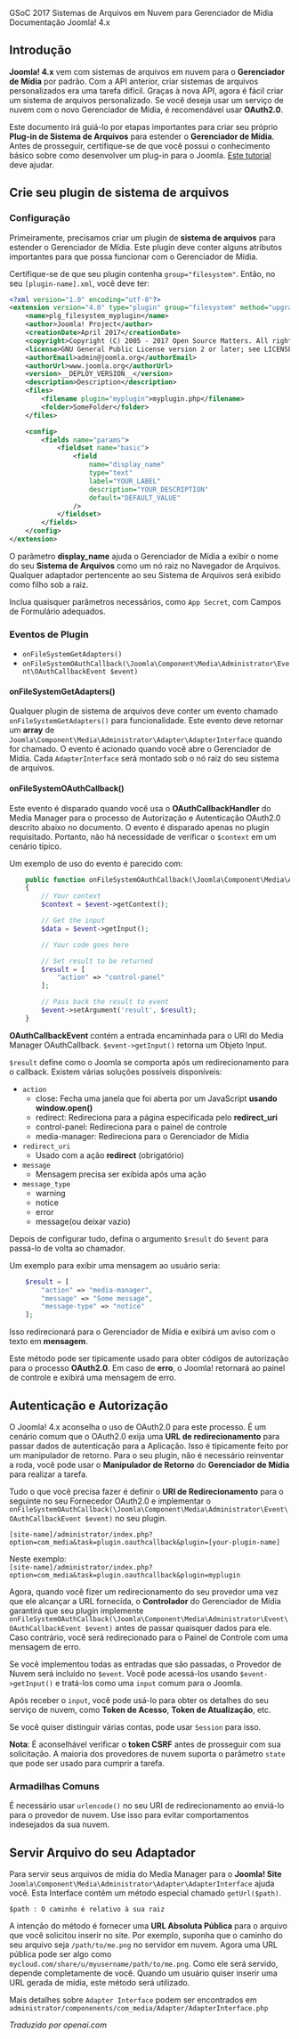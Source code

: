 <!-- Filename: J4.x:Cloud_File_Systems_for_Media_Manager / Display title: Sistemas de Arquivos em Nuvem para Gerenciador de Mídia -->

<span id="main-portal-heading">GSoC 2017 Sistemas de Arquivos em Nuvem para Gerenciador de Mídia Documentação</span> Joomla! 4.x

## Introdução

**Joomla! 4.x** vem com sistemas de arquivos em nuvem para o **Gerenciador de Mídia** por padrão. Com a API anterior, criar sistemas de arquivos personalizados era uma tarefa difícil. Graças à nova API, agora é fácil criar um sistema de arquivos personalizado. Se você deseja usar um serviço de nuvem com o novo Gerenciador de Mídia, é recomendável usar **OAuth2.0**.

Este documento irá guiá-lo por etapas importantes para criar seu próprio **Plug-in de Sistema de Arquivos** para estender o **Gerenciador de Mídia**. Antes de prosseguir, certifique-se de que você possui o conhecimento básico sobre como desenvolver um plug-in para o Joomla. [Este tutorial](https://docs.joomla.org/J3.x:Creating_a_Plugin_for_Joomla "Special:MyLanguage/J3.x:Creating a Plugin for Joomla") deve ajudar.

## Crie seu plugin de sistema de arquivos

### Configuração

Primeiramente, precisamos criar um plugin de **sistema de arquivos** para estender o Gerenciador de Mídia. Este plugin deve conter alguns atributos importantes para que possa funcionar com o Gerenciador de Mídia.

Certifique-se de que seu plugin contenha `group="filesystem"`. Então, no seu `[plugin-name].xml`, você deve ter:

```xml
<?xml version="1.0" encoding="utf-8"?>
<extension version="4.0" type="plugin" group="filesystem" method="upgrade">
    <name>plg_filesystem_myplugin</name>
    <author>Joomla! Project</author>
    <creationDate>April 2017</creationDate>
    <copyright>Copyright (C) 2005 - 2017 Open Source Matters. All rights reserved.</copyright>
    <license>GNU General Public License version 2 or later; see LICENSE.txt</license>
    <authorEmail>admin@joomla.org</authorEmail>
    <authorUrl>www.joomla.org</authorUrl>
    <version>__DEPLOY_VERSION__</version>
    <description>Description</description>
    <files>
        <filename plugin="myplugin">myplugin.php</filename>
        <folder>SomeFolder</folder>
    </files>

    <config>
        <fields name="params">
            <fieldset name="basic">
                <field
                    name="display_name"
                    type="text"
                    label="YOUR_LABEL"
                    description="YOUR_DESCRIPTION"
                    default="DEFAULT_VALUE"
                />
            </fieldset>
        </fields>
    </config>
</extension>
```

O parâmetro **display_name** ajuda o Gerenciador de Mídia a exibir o nome do seu **Sistema de Arquivos** como um nó raiz no Navegador de Arquivos. Qualquer adaptador pertencente ao seu Sistema de Arquivos será exibido como filho sob a raiz.

Inclua quaisquer parâmetros necessários, como `App Secret`, com Campos de Formulário adequados.

### Eventos de Plugin

- `onFileSystemGetAdapters()`
- `onFileSystemOAuthCallback(\Joomla\Component\Media\Administrator\Event\OAuthCallbackEvent $event)`

#### onFileSystemGetAdapters()

Qualquer plugin de sistema de arquivos deve conter um evento chamado `onFileSystemGetAdapters()` para funcionalidade. Este evento deve retornar um **array** de `Joomla\Component\Media\Administrator\Adapter\AdapterInterface` quando for chamado. O evento é acionado quando você abre o Gerenciador de Mídia. Cada `AdapterInterface` será montado sob o nó raiz do seu sistema de arquivos.

#### onFileSystemOAuthCallback()

Este evento é disparado quando você usa o **OAuthCallbackHandler** do Media Manager para o processo de Autorização e Autenticação OAuth2.0 descrito abaixo no documento. O evento é disparado apenas no plugin requisitado. Portanto, não há necessidade de verificar o `$context` em um cenário típico.

Um exemplo de uso do evento é parecido com:

```php
    public function onFileSystemOAuthCallback(\Joomla\Component\Media\Administrator\Event\OAuthCallbackEvent $event)
    {
        // Your context
        $context = $event->getContext();

        // Get the input
        $data = $event->getInput();

        // Your code goes here

        // Set result to be returned
        $result = [
            "action" => "control-panel"
        ];

        // Pass back the result to event
        $event->setArgument('result', $result);
    }
```

**OAuthCallbackEvent** contém a entrada encaminhada para o URI do Media Manager OAuthCallback. `$event->getInput()` retorna um Objeto Input.

`$result` define como o Joomla se comporta após um redirecionamento para o callback. Existem várias soluções possíveis disponíveis:

- `action`
  - close: Fecha uma janela que foi aberta por um JavaScript **usando
    window.open()**
  - redirect: Redireciona para a página especificada pelo **redirect_uri**
  - control-panel: Redireciona para o painel de controle
  - media-manager: Redireciona para o Gerenciador de Mídia
- `redirect_uri`
  - Usado com a ação **redirect** (obrigatório)
- `message`
  - Mensagem precisa ser exibida após uma ação
- `message_type`
  - warning
  - notice
  - error
  - message(ou deixar vazio)

Depois de configurar tudo, defina o argumento `$result` do `$event` para passá-lo de volta ao chamador.

Um exemplo para exibir uma mensagem ao usuário seria:

```php
    $result = [
        "action" => "media-manager",
        "message" => "Some message",
        "message-type" => "notice"
    ];
```

Isso redirecionará para o Gerenciador de Mídia e exibirá um aviso com o texto em **mensagem**.

Este método pode ser tipicamente usado para obter códigos de autorização para o processo **OAuth2.0**. Em caso de **erro**, o Joomla! retornará ao painel de controle e exibirá uma mensagem de erro.

## Autenticação e Autorização

O Joomla! 4.x aconselha o uso de OAuth2.0 para este processo. É um cenário comum que o OAuth2.0 exija uma **URL de redirecionamento** para passar dados de autenticação para a Aplicação. Isso é tipicamente feito por um manipulador de retorno. Para o seu plugin, não é necessário reinventar a roda, você pode usar o **Manipulador de Retorno** do **Gerenciador de Mídia** para realizar a tarefa.

Tudo o que você precisa fazer é definir o **URI de Redirecionamento** para o seguinte no seu
Fornecedor OAuth2.0 e implementar o
`onFileSystemOAuthCallback(\Joomla\Component\Media\Administrator\Event\OAuthCallbackEvent $event)`
no seu plugin.

`[site-name]/administrator/index.php?option=com_media&task=plugin.oauthcallback&plugin=[your-plugin-name]`

Neste exemplo:  
`[site-name]/administrator/index.php?option=com_media&task=plugin.oauthcallback&plugin=myplugin`

Agora, quando você fizer um redirecionamento do seu provedor uma vez que ele alcançar a URL fornecida, o **Controlador** do Gerenciador de Mídia garantirá que seu plugin implemente `onFileSystemOAuthCallback(\Joomla\Component\Media\Administrator\Event\OAuthCallbackEvent $event)` antes de passar quaisquer dados para ele. Caso contrário, você será redirecionado para o Painel de Controle com uma mensagem de erro.

Se você implementou todas as entradas que são passadas, o Provedor de Nuvem será incluído no `$event`. Você pode acessá-los usando `$event->getInput()` e tratá-los como uma `input` comum para o Joomla.

Após receber o `input`, você pode usá-lo para obter os detalhes do seu serviço de nuvem, como **Token de Acesso**, **Token de Atualização**, etc.

Se você quiser distinguir várias contas, pode usar `Session` para isso.

**Nota**: É aconselhável verificar o **token CSRF** antes de prosseguir com sua solicitação. A maioria dos provedores de nuvem suporta o parâmetro `state` que pode ser usado para cumprir a tarefa.

### Armadilhas Comuns

É necessário usar `urlencode()` no seu URI de redirecionamento ao enviá-lo para o provedor de nuvem. Use isso para evitar comportamentos indesejados da sua nuvem.

## Servir Arquivo do seu Adaptador

Para servir seus arquivos de mídia do Media Manager para o **Joomla! Site** `Joomla\Component\Media\Administrator\Adapter\AdapterInterface` ajuda você. Esta Interface contém um método especial chamado `getUrl($path)`.

`$path : O caminho é relativo à sua raiz`

A intenção do método é fornecer uma **URL Absoluta Pública** para o arquivo que você solicitou inserir no site. Por exemplo, suponha que o caminho do seu arquivo seja `/path/to/me.png` no servidor em nuvem. Agora uma URL pública pode ser algo como `mycloud.com/share/u/myusername/path/to/me.png`. Como ele será servido, depende completamente de você. Quando um usuário quiser inserir uma URL gerada de mídia, este método será utilizado.

Mais detalhes sobre `Adapter Interface` podem ser encontrados em
`administrator/componenents/com_media/Adapter/AdapterInterface.php`

*Traduzido por openai.com*

